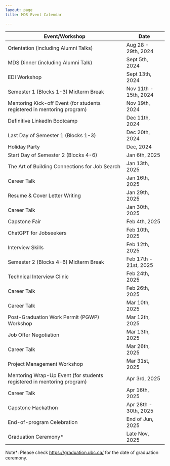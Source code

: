 ```yaml
---
layout: page
title: MDS Event Calendar

---
```


| Event/Workshop | Date |
|-------|------|
| Orientation (including Alumni Talks) |  Aug 28 - 29th, 2024 |
| MDS Dinner (including Alumni Talk) | Sept 5th, 2024 |
|EDI Workshop                                                           |Sept 13th, 2024    |
|Semester 1 (Blocks 1-3) Midterm Break                                  |Nov 11th - 15th, 2024|
|Mentoring Kick-off Event (for students registered in mentoring program)|Nov 19th, 2024  |
|Definitive LinkedIn Bootcamp                                           |Dec 11th, 2024   |
|Last Day of Semester 1 (Blocks 1-3)                                    |Dec 20th, 2024     |
|Holiday Party                                                          |Dec, 2024          |
|Start Day of Semester 2 (Blocks 4-6)                                   |Jan 6th, 2025      |
|The Art of Building Connections for Job Search                         |Jan 13th, 2025   |
|Career Talk                                                            |Jan 16th, 2025   |
|Resume & Cover Letter Writing                                          |Jan 29th, 2025   |
|Career Talk                                                            |Jan 30th, 2025   |
|Capstone Fair                                                          |Feb 4th, 2025  |
|ChatGPT for Jobseekers                                                 |Feb 10th, 2025  |
|Interview Skills                                                       |Feb 12th, 2025  |
|Semester 2 (Blocks 4-6) Midterm Break                                  |Feb 17th - 21st, 2025|
|Technical Interview Clinic                                             |Feb 24th, 2025     |
|Career Talk                                                            |Feb 26th, 2025     |
|Career Talk                                                            |Mar 10th, 2025     |
|Post-Graduation Work Permit (PGWP) Workshop                            |Mar 12th, 2025     |
|Job Offer Negotiation                                                  |Mar 13th, 2025     |
|Career Talk                                                            |Mar 26th, 2025     |
|Project Management Workshop                                            |Mar 31st, 2025     |
|Mentoring Wrap-Up Event (for students registered in mentoring program) |Apr 3rd, 2025      |
|Career Talk                                                            |Apr 16th, 2025     |
|Capstone Hackathon                                                     |Apr 28th - 30th, 2025|
|End-of-program Celebration                                             |End of Jun, 2025   |
|Graduation Ceremony*                                                   |Late Nov, 2025     |

Note\*: Please check https://graduation.ubc.ca/ for the date of graduation ceremony.
